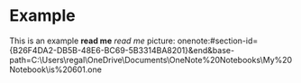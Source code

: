 # Example
This is an example
**read me**
*read me*
picture:
onenote:#section-id={B26F4DA2-DB5B-48E6-BC69-5B3314BA8201}&end&base-path=C:\Users\regal\OneDrive\Documents\OneNote%20Notebooks\My%20Notebook\is%20601.one

